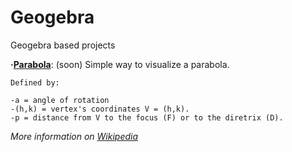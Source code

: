 # Geogebra
Geogebra based projects

**·[Parabola](https://www.geogebra.org/m/jtdkyccy)**: (soon) Simple way to visualize a parabola.
  
    Defined by:
  
    -a = angle of rotation
    -(h,k) = vertex's coordinates V = (h,k).
    -p = distance from V to the focus (F) or to the diretrix (D).
  
  *More information on [Wikipedia](https://en.wikipedia.org/wiki/Parabola)*
